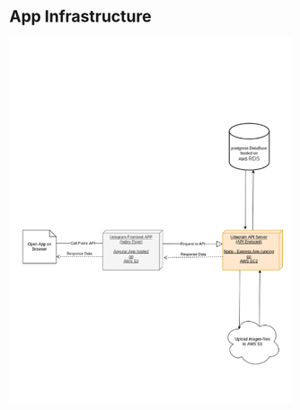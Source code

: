 # App Infrastructure

![Project Infrastructure Diagram](./architecture-diagrams-infrastructure.drawio.png)
